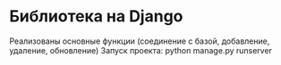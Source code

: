 # Библиотека на Django 
Реализованы основные функции (соединение с базой, добавление, удаление, обновление)
Запуск проекта: python manage.py runserver
